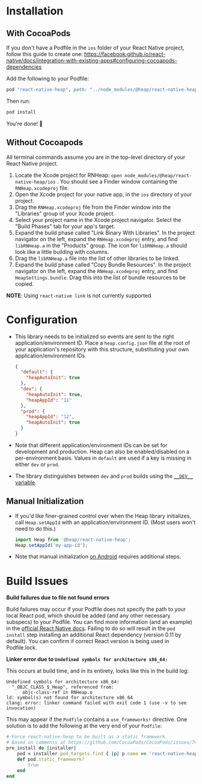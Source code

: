 # Installation

## With CocoaPods

If you don't have a Podfile in the `ios` folder of your React Native project, follow this guide to create one: https://facebook.github.io/react-native/docs/integration-with-existing-apps#configuring-cocoapods-dependencies

Add the following to your Podfile:

  ```ruby
  pod "react-native-heap", path: "../node_modules/@heap/react-native-heap"
  ```

Then run:

  ```bash
  pod install
  ```

You're done! :tada:

## Without Cocoapods

All terminal commands assume you are in the top-level directory of your React Native project.

1. Locate the Xcode project for RNHeap: `open node_modules/@heap/react-native-heap/ios` . You should see a Finder window containing the `RNHeap.xcodeproj` file.
1. Open the Xcode project for your native app, in the `ios` directory of your project.
1. Drag the `RNHeap.xcodeproj` file from the Finder window into the "Libraries" group of your Xcode project.
1. Select your project name in the Xcode project navigator. Select the "Build Phases" tab for your app's target.
1. Expand the build phase called "Link Binary With Libraries". In the project navigator on the left, expand the `RNHeap.xcodeproj` entry, and find `libRNHeap.a` in the "Products" group. The icon for `libRNHeap.a` should look like a little building with columns.
1. Drag the `libRNHeap.a` file into the list of other libraries to be linked.
1. Expand the build phase called "Copy Bundle Resources". In the project navigator on the left, expand the `RNHeap.xcodeproj` entry, and find `HeapSettings.bundle`. Drag this into the list of bundle resources to be copied.

**NOTE**: Using `react-native link` is not currently supported

# Configuration

- This library needs to be initialized so events are sent to the right application/environment ID. 
Place a `heap.config.json` file at the root of your application's repository with this structure, substituting your own application/environment IDs.

  ```json
  {
    "default": {
      "heapAutoInit": true
    },
    "dev": {
      "heapAutoInit": true,
      "heapAppId": "11"
    },
    "prod": {
      "heapAppId": "12",
      "heapAutoInit": true
    }
  }
  ```

- Note that different application/environment IDs can be set for development and production. Heap can also be enabled/disabled on a per-environment basis. Values in `default` are used if a key is missing in either `dev` or `prod`.

- The library distinguishes between `dev` and `prod` builds using the [`__DEV__` variable](https://facebook.github.io/react-native/docs/javascript-environment#polyfills).

## Manual Initialization

- If you'd like finer-grained control over when the Heap library initializes, call `Heap.setAppId` with an application/environment ID. (Most users won't need to do this.)

  ```javascript
  import Heap from '@heap/react-native-heap';
  Heap.setAppId('my-app-id');
  ```

- Note that manual initialization [on Android](./android-setup.md#manual-initialization) requires additional steps.

# Build Issues

**Build failures due to file not found errors**

Build failures may occur if your Podfile does not specify the path to your local React pod, which should be added (and any other necessary subspecs) to your Podfile. You can find more information (and an example) in the [official React Native docs](https://facebook.github.io/react-native/docs/integration-with-existing-apps#configuring-cocoapods-dependencies). Failing to do so will result in the `pod install` step installing an additional React dependency (version 0.11 by default). You can confirm if correct React version is being used in Podfile.lock.

**Linker error due to `Undefined symbols for architecture x86_64:`**

This occurs at build time, and in its entirety, looks like this in the build log:

```
Undefined symbols for architecture x86_64:
  "_OBJC_CLASS_$_Heap", referenced from:
      objc-class-ref in RNHeap.o
ld: symbol(s) not found for architecture x86_64
clang: error: linker command failed with exit code 1 (use -v to see invocation)
```

This may appear if the `Podfile` contains a `use_frameworks!` directive. One solution is to add the following at the very end of your `Podfile`:

```ruby
# Force react-native-heap to be built as a static framework.
# Based on comments at https://github.com/CocoaPods/CocoaPods/issues/7428 .
pre_install do |installer|
    pod = installer.pod_targets.find { |p| p.name == 'react-native-heap'}
    def pod.static_framework?
        true
    end
end
```